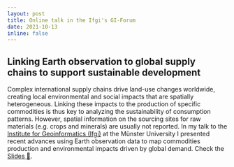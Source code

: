 ```yaml
---
layout: post
title: Online talk in the Ifgi's GI-Forum
date: 2021-10-13
inline: false
---
```


## Linking Earth observation to global supply chains to support sustainable development

Complex international supply chains drive land-use changes worldwide, creating local environmental and social impacts that are spatially heterogeneous. Linking these impacts to the production of specific commodities is thus key to analyzing the sustainability of consumption patterns. However, spatial information on the sourcing sites for raw materials (e.g. crops and minerals) are usually not reported. In my talk to the [Institute for Geoinformatics (Ifgi)](https://www.uni-muenster.de/Geoinformatics/en/) at the Münster University I presented recent advances using Earth observation data to map commodities production and environmental impacts driven by global demand. Check the <a href="/assets/talks/2021-12-14-unimuenster-giforum/index.html" target="_blank">Slides 📎</a>.
